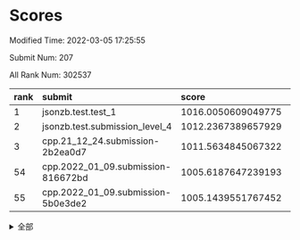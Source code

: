 # Scores

Modified Time: 2022-03-05 17:25:55

Submit Num: 207

All Rank Num: 302537

| rank |               submit               |       score        |       sigma        | pk_num |
| :--- | :--------------------------------- | :----------------- | :----------------- | :----- |
| 1    | jsonzb.test.test_1                 | 1016.0050609049775 | 0.8567843481290668 | 5842   |
| 2    | jsonzb.test.submission_level_4     | 1012.2367389657929 | 0.7712681118437583 | 5845   |
| 3    | cpp.21_12_24.submission-2b2ea0d7   | 1011.5634845067322 | 0.7783156517324553 | 5845   |
| 54   | cpp.2022_01_09.submission-816672bd | 1005.6187647239193 | 0.7125133365955338 | 5842   |
| 55   | cpp.2022_01_09.submission-5b0e3de2 | 1005.1439551767452 | 0.7336132313789232 | 5847   |


<details>
<summary>全部</summary>

| rank |                 submit                 |       score        |       sigma        | pk_num |
| :--- | :------------------------------------- | :----------------- | :----------------- | :----- |
| 1    | jsonzb.test.test_1                     | 1016.0050609049775 | 0.8567843481290668 | 5842   |
| 2    | jsonzb.test.submission_level_4         | 1012.2367389657929 | 0.7712681118437583 | 5845   |
| 3    | cpp.21_12_24.submission-2b2ea0d7       | 1011.5634845067322 | 0.7783156517324553 | 5845   |
| 4    | gobigger.level_3.submission_level_3_37 | 1011.2204133726477 | 0.7619630317881746 | 5848   |
| 5    | gobigger.level_3.submission_level_3_19 | 1011.149661439558  | 0.782098902773575  | 5849   |
| 6    | gobigger.level_3.submission_level_3_29 | 1011.0982795595843 | 0.7614578692265495 | 5848   |
| 7    | gobigger.level_3.submission_level_3_26 | 1011.0845038104432 | 0.7739878490232657 | 5846   |
| 8    | gobigger.level_3.submission_level_3_2  | 1011.0693654185101 | 0.7727721543171756 | 5844   |
| 9    | gobigger.level_3.submission_level_3_9  | 1011.0353313042021 | 0.7640611498933285 | 5842   |
| 10   | gobigger.level_3.submission_level_3_47 | 1010.9199730532878 | 0.779439054509838  | 5850   |
| 11   | gobigger.level_3.submission_level_3_42 | 1010.9158586807129 | 0.7850868251898804 | 5846   |
| 12   | gobigger.level_3.submission_level_3_35 | 1010.8142867118461 | 0.7613749163628112 | 5849   |
| 13   | gobigger.level_3.submission_level_3_1  | 1010.6215003113496 | 0.7726918950022943 | 5844   |
| 14   | gobigger.level_3.submission_level_3_24 | 1010.5035592822579 | 0.7611466931496775 | 5846   |
| 15   | gobigger.level_3.submission_level_3_46 | 1010.4774757094314 | 0.7635553376638315 | 5847   |
| 16   | gobigger.level_3.submission_level_3_33 | 1010.4557338713823 | 0.7499721807732641 | 5847   |
| 17   | gobigger.level_3.submission_level_3_16 | 1010.4349850283025 | 0.7558979997009995 | 5848   |
| 18   | gobigger.level_3.submission_level_3_45 | 1010.4336901013348 | 0.7551241015361722 | 5848   |
| 19   | gobigger.level_3.submission_level_3_34 | 1010.403703740481  | 0.7787041190335438 | 5847   |
| 20   | gobigger.level_3.submission_level_3_38 | 1010.3383329197931 | 0.7803823784115664 | 5851   |
| 21   | gobigger.level_3.submission_level_3_0  | 1010.3096983643276 | 0.7478845419110262 | 5841   |
| 22   | gobigger.level_3.submission_level_3_40 | 1010.285101415077  | 0.7516471965357686 | 5841   |
| 23   | gobigger.level_3.submission_level_3_20 | 1010.2769340492941 | 0.775004054381404  | 5840   |
| 24   | gobigger.level_3.submission_level_3_23 | 1010.2658838838997 | 0.7629239977678408 | 5846   |
| 25   | gobigger.level_3.submission_level_3_12 | 1010.1638450037794 | 0.768686524725503  | 5839   |
| 26   | gobigger.level_3.submission_level_3_30 | 1010.1076709786025 | 0.7625893310590248 | 5848   |
| 27   | gobigger.level_3.submission_level_3_22 | 1010.0812411399676 | 0.7645818224037838 | 5841   |
| 28   | gobigger.level_3.submission_level_3_36 | 1010.075814669068  | 0.7538754059121551 | 5844   |
| 29   | gobigger.level_3.submission_level_3_28 | 1009.9911268364873 | 0.7550206689230636 | 5849   |
| 30   | gobigger.level_3.submission_level_3_27 | 1009.9780451160203 | 0.7697183700612849 | 5850   |
| 31   | gobigger.level_3.submission_level_3_41 | 1009.9286027048292 | 0.7466720414082363 | 5847   |
| 32   | gobigger.level_3.submission_level_3_3  | 1009.8679588307664 | 0.7576535342794338 | 5842   |
| 33   | gobigger.level_3.submission_level_3_49 | 1009.8604514089053 | 0.7509399327802047 | 5844   |
| 34   | gobigger.level_3.submission_level_3_44 | 1009.8519862322876 | 0.7839435800729758 | 5844   |
| 35   | gobigger.level_3.submission_level_3_14 | 1009.774842493512  | 0.767553615880127  | 5848   |
| 36   | gobigger.level_3.submission_level_3_8  | 1009.7738610351246 | 0.7451057721533562 | 5848   |
| 37   | gobigger.level_3.submission_level_3_25 | 1009.7224018978424 | 0.7567173910188939 | 5847   |
| 38   | gobigger.level_3.submission_level_3_13 | 1009.7025798974125 | 0.7754174928463684 | 5843   |
| 39   | gobigger.level_3.submission_level_3_32 | 1009.6649630669228 | 0.757923207203379  | 5846   |
| 40   | gobigger.level_3.submission_level_3_10 | 1009.6623266389566 | 0.7428848195767375 | 5845   |
| 41   | gobigger.level_3.submission_level_3_21 | 1009.6374029674906 | 0.7644057946146866 | 5851   |
| 42   | gobigger.level_3.submission_level_3_6  | 1009.5689054262086 | 0.7461487095455707 | 5843   |
| 43   | gobigger.level_3.submission_level_3_5  | 1009.4886897068843 | 0.7610934908721351 | 5850   |
| 44   | gobigger.level_3.submission_level_3_48 | 1009.4430873437655 | 0.7597672018731841 | 5843   |
| 45   | gobigger.level_3.submission_level_3_39 | 1009.4309865420246 | 0.7287144332398674 | 5844   |
| 46   | gobigger.level_3.submission_level_3_43 | 1009.4280686228822 | 0.7660383230151435 | 5840   |
| 47   | gobigger.level_3.submission_level_3_17 | 1009.1921517987686 | 0.7627863715939276 | 5849   |
| 48   | gobigger.level_3.submission_level_3_31 | 1009.1558000706726 | 0.7434598703058362 | 5842   |
| 49   | gobigger.level_3.submission_level_3_4  | 1009.1112036765109 | 0.7428112700507001 | 5849   |
| 50   | gobigger.level_3.submission_level_3_7  | 1009.0503420146916 | 0.7542557842829786 | 5841   |
| 51   | gobigger.level_3.submission_level_3_15 | 1008.8743214446233 | 0.7499841727476039 | 5843   |
| 52   | gobigger.level_3.submission_level_3_18 | 1008.8223303496018 | 0.749146024639289  | 5842   |
| 53   | gobigger.level_3.submission_level_3_11 | 1008.4648261286186 | 0.7249463241497403 | 5847   |
| 54   | cpp.2022_01_09.submission-816672bd     | 1005.6187647239193 | 0.7125133365955338 | 5842   |
| 55   | cpp.2022_01_09.submission-5b0e3de2     | 1005.1439551767452 | 0.7336132313789232 | 5847   |
| 56   | gobigger.level_1.submission_level_1_35 | 1005.0629132060855 | 0.7192231589311282 | 5843   |
| 57   | gobigger.level_1.submission_level_1_16 | 1005.0508789411631 | 0.7266135963580399 | 5842   |
| 58   | gobigger.level_1.submission_level_1_24 | 1004.6142677664368 | 0.7228842460312788 | 5844   |
| 59   | gobigger.level_1.submission_level_1_28 | 1004.5915030981213 | 0.7262881722522501 | 5843   |
| 60   | gobigger.level_1.submission_level_1_3  | 1004.5073569139706 | 0.7256108471767934 | 5846   |
| 61   | gobigger.level_1.submission_level_1_41 | 1004.2501042689746 | 0.7094445489938297 | 5847   |
| 62   | gobigger.level_1.submission_level_1_6  | 1004.2375029101036 | 0.7228775967521207 | 5848   |
| 63   | gobigger.level_1.submission_level_1_5  | 1004.2353002990662 | 0.7211579721976713 | 5843   |
| 64   | gobigger.level_1.submission_level_1_26 | 1004.2017493802248 | 0.7158108094691239 | 5850   |
| 65   | gobigger.level_1.submission_level_1_31 | 1004.1956363888978 | 0.7089321728533267 | 5845   |
| 66   | gobigger.level_1.submission_level_1_22 | 1004.0991706672855 | 0.7257021064382402 | 5843   |
| 67   | gobigger.level_1.submission_level_1_1  | 1003.9725054501489 | 0.7287278607080487 | 5846   |
| 68   | gobigger.level_1.submission_level_1_4  | 1003.9368882393265 | 0.712060135911465  | 5849   |
| 69   | gobigger.level_1.submission_level_1_9  | 1003.9122330030617 | 0.7133980214465635 | 5853   |
| 70   | gobigger.level_1.submission_level_1_36 | 1003.8967477842671 | 0.7132352661677188 | 5848   |
| 71   | gobigger.level_1.submission_level_1_49 | 1003.7029721697642 | 0.7080809883540115 | 5841   |
| 72   | gobigger.level_1.submission_level_1_40 | 1003.6870604742098 | 0.7197977100966504 | 5844   |
| 73   | gobigger.level_1.submission_level_1_0  | 1003.6593118913352 | 0.7169252805433229 | 5842   |
| 74   | gobigger.level_1.submission_level_1_8  | 1003.6406069989135 | 0.7106237131005048 | 5849   |
| 75   | gobigger.level_1.submission_level_1_32 | 1003.5521620243508 | 0.7213270295991179 | 5853   |
| 76   | gobigger.level_1.submission_level_1_2  | 1003.5129803637025 | 0.7329884254001228 | 5851   |
| 77   | gobigger.level_1.submission_level_1_20 | 1003.4848556891508 | 0.7080363743971263 | 5849   |
| 78   | gobigger.level_1.submission_level_1_19 | 1003.4238599077646 | 0.7154829618376306 | 5852   |
| 79   | gobigger.level_1.submission_level_1_7  | 1003.4129548470687 | 0.7199176430227442 | 5849   |
| 80   | gobigger.level_1.submission_level_1_14 | 1003.3828570021158 | 0.7152961735226916 | 5843   |
| 81   | gobigger.level_1.submission_level_1_39 | 1003.3513062041771 | 0.7193042166770104 | 5845   |
| 82   | gobigger.level_1.submission_level_1_34 | 1003.2196478947561 | 0.7213684335767213 | 5846   |
| 83   | gobigger.level_1.submission_level_1_25 | 1003.1505699436636 | 0.7166725388100066 | 5846   |
| 84   | gobigger.level_1.submission_level_1_13 | 1003.1213226913717 | 0.7073965421550018 | 5846   |
| 85   | gobigger.level_1.submission_level_1_38 | 1003.1109680129925 | 0.7123535413363078 | 5844   |
| 86   | gobigger.level_1.submission_level_1_21 | 1003.056393329099  | 0.7112909031970579 | 5848   |
| 87   | gobigger.level_1.submission_level_1_45 | 1003.0106277995941 | 0.7211276015484529 | 5846   |
| 88   | gobigger.level_1.submission_level_1_37 | 1002.908901737678  | 0.7081488663560205 | 5844   |
| 89   | gobigger.level_1.submission_level_1_44 | 1002.9047988100099 | 0.7126222987617125 | 5842   |
| 90   | gobigger.level_1.submission_level_1_17 | 1002.7855791142198 | 0.7163371972896472 | 5848   |
| 91   | gobigger.level_1.submission_level_1_47 | 1002.7721954784306 | 0.7149017888884421 | 5843   |
| 92   | gobigger.level_1.submission_level_1_23 | 1002.7657170854249 | 0.7150889615661131 | 5852   |
| 93   | gobigger.level_1.submission_level_1_10 | 1002.7096180059975 | 0.7210137184291097 | 5848   |
| 94   | gobigger.level_1.submission_level_1_11 | 1002.6901492409944 | 0.7159311213352605 | 5847   |
| 95   | gobigger.level_1.submission_level_1_18 | 1002.5748256193173 | 0.7261311088845737 | 5844   |
| 96   | gobigger.level_1.submission_level_1_27 | 1002.5526245707903 | 0.7165854844569822 | 5843   |
| 97   | gobigger.level_1.submission_level_1_46 | 1002.5159266903189 | 0.7160782213974339 | 5844   |
| 98   | gobigger.level_1.submission_level_1_15 | 1002.4807576930386 | 0.7172470285472088 | 5849   |
| 99   | gobigger.level_1.submission_level_1_12 | 1002.4675949722516 | 0.7064888836066806 | 5851   |
| 100  | gobigger.level_1.submission_level_1_42 | 1002.4666078502977 | 0.7055571654735119 | 5849   |
| 101  | gobigger.level_1.submission_level_1_33 | 1002.4193368155688 | 0.7134666162979548 | 5848   |
| 102  | gobigger.level_1.submission_level_1_43 | 1002.2916266491915 | 0.7172426996605684 | 5849   |
| 103  | gobigger.level_1.submission_level_1_48 | 1001.961041437996  | 0.7129234794145897 | 5845   |
| 104  | gobigger.level_1.submission_level_1_29 | 1001.5377316729974 | 0.7371056288847565 | 5848   |
| 105  | gobigger.level_1.submission_level_1_30 | 1001.1215771486853 | 0.7139844191356345 | 5844   |
| 106  | gobigger.random.submission_random_28   | 997.3475516602957  | 0.7121956394731017 | 5843   |
| 107  | gobigger.random.submission_random_36   | 996.9280288064177  | 0.7039465234865612 | 5850   |
| 108  | gobigger.random.submission_random_14   | 996.8418414319552  | 0.7207851831278982 | 5848   |
| 109  | gobigger.random.submission_random_23   | 996.7200211147301  | 0.704697176400856  | 5847   |
| 110  | gobigger.random.submission_random_32   | 996.7174758738647  | 0.7104428957032238 | 5842   |
| 111  | gobigger.random.submission_random_40   | 996.6959106753116  | 0.7089263956975921 | 5851   |
| 112  | gobigger.random.submission_random_22   | 996.6793638748948  | 0.7085102006679542 | 5844   |
| 113  | gobigger.random.submission_random_1    | 996.6475943559195  | 0.706144722791436  | 5847   |
| 114  | gobigger.random.submission_random_24   | 996.6067992628929  | 0.7102166573236555 | 5850   |
| 115  | gobigger.random.submission_random_13   | 996.5721498498176  | 0.7042645194326713 | 5849   |
| 116  | gobigger.random.submission_random_3    | 996.467202662636   | 0.7131893088786139 | 5845   |
| 117  | gobigger.random.submission_random_43   | 996.2908571644542  | 0.7233500104240838 | 5845   |
| 118  | gobigger.random.submission_random_6    | 996.1830180039223  | 0.723465145704944  | 5848   |
| 119  | gobigger.random.submission_random_15   | 996.1791904489179  | 0.7061691967980683 | 5845   |
| 120  | gobigger.random.submission_random_29   | 996.1737706528768  | 0.7022472525875886 | 5849   |
| 121  | gobigger.random.submission_random_38   | 996.1398497617585  | 0.7242835560434363 | 5845   |
| 122  | gobigger.random.submission_random_12   | 996.053962944091   | 0.7129688497848109 | 5847   |
| 123  | gobigger.random.submission_random_8    | 996.0298816994023  | 0.7137480721588132 | 5846   |
| 124  | gobigger.random.submission_random_31   | 995.9825400969287  | 0.7107653029434959 | 5846   |
| 125  | gobigger.random.submission_random_37   | 995.9549871825586  | 0.7122294545736446 | 5848   |
| 126  | gobigger.random.submission_random_30   | 995.9162018856503  | 0.7002306406547697 | 5847   |
| 127  | gobigger.random.submission_random_49   | 995.9121920217021  | 0.7151093924417304 | 5850   |
| 128  | gobigger.random.submission_random_35   | 995.8631660606512  | 0.7289100012810679 | 5844   |
| 129  | gobigger.random.submission_random_2    | 995.8591540175901  | 0.7162466222275925 | 5844   |
| 130  | gobigger.random.submission_random_10   | 995.8531250219069  | 0.6963226874134236 | 5850   |
| 131  | gobigger.random.submission_random_48   | 995.7566939977648  | 0.7233124790734256 | 5848   |
| 132  | gobigger.random.submission_random_39   | 995.7537370616925  | 0.7158791995889041 | 5852   |
| 133  | gobigger.random.submission_random_18   | 995.7476512912843  | 0.7002637196671765 | 5845   |
| 134  | gobigger.random.submission_random_27   | 995.7021443513835  | 0.715601862653182  | 5850   |
| 135  | gobigger.random.submission_random_41   | 995.7000644547992  | 0.7161154671455697 | 5849   |
| 136  | gobigger.random.submission_random_47   | 995.6659402879403  | 0.7103805962287214 | 5848   |
| 137  | gobigger.random.submission_random_4    | 995.661440665662   | 0.7263846759666531 | 5849   |
| 138  | gobigger.random.submission_random_42   | 995.6587087614366  | 0.7041115121636689 | 5852   |
| 139  | gobigger.random.submission_random_25   | 995.6477890893676  | 0.7316378660498736 | 5844   |
| 140  | gobigger.random.submission_random_11   | 995.6380297310584  | 0.7171769348222626 | 5847   |
| 141  | gobigger.random.submission_random_7    | 995.5918200158587  | 0.7136254972472188 | 5850   |
| 142  | gobigger.random.submission_random_0    | 995.5347945767172  | 0.7133922495510573 | 5846   |
| 143  | gobigger.random.submission_random_45   | 995.5079113618312  | 0.712723435172133  | 5847   |
| 144  | gobigger.random.submission_random_34   | 995.4963546954484  | 0.7118466816526703 | 5850   |
| 145  | gobigger.random.submission_random_5    | 995.4586650531979  | 0.6998557066568387 | 5848   |
| 146  | gobigger.random.submission_random_20   | 995.2666403459948  | 0.7067357658471294 | 5845   |
| 147  | gobigger.random.submission_random_9    | 995.2565589565515  | 0.721575012704618  | 5844   |
| 148  | gobigger.random.submission_random_44   | 995.1998018856292  | 0.7225306249972971 | 5848   |
| 149  | gobigger.random.submission_random_46   | 995.0981041670118  | 0.7127191085361017 | 5843   |
| 150  | gobigger.random.submission_random_16   | 995.0315594364305  | 0.7177471562829567 | 5846   |
| 151  | gobigger.random.submission_random_17   | 995.0058944955344  | 0.7169836660833252 | 5848   |
| 152  | gobigger.random.submission_random_21   | 994.8093341785844  | 0.7166204700764347 | 5847   |
| 153  | gobigger.random.submission_random_19   | 994.7875252830198  | 0.7089191272128612 | 5848   |
| 154  | gobigger.random.submission_random_33   | 994.6632071585221  | 0.706687297913037  | 5844   |
| 155  | gobigger.random.submission_random_26   | 994.4684658291588  | 0.7080079004745541 | 5840   |
| 156  | gobigger.level_2.submission_level_2_25 | 993.5255314636283  | 0.7186374915991801 | 5842   |
| 157  | gobigger.level_2.submission_level_2_38 | 993.4588029221168  | 0.7476937060964358 | 5847   |
| 158  | gobigger.level_2.submission_level_2_8  | 993.2508307870368  | 0.734151512375213  | 5848   |
| 159  | gobigger.level_2.submission_level_2_49 | 993.0930756721592  | 0.7301624236919269 | 5843   |
| 160  | gobigger.level_2.submission_level_2_19 | 993.0597497198656  | 0.7240960464550417 | 5845   |
| 161  | gobigger.level_2.submission_level_2_17 | 993.0262364440862  | 0.7500432196491196 | 5847   |
| 162  | gobigger.level_2.submission_level_2_40 | 992.8939144352343  | 0.7403161907492628 | 5841   |
| 163  | gobigger.level_2.submission_level_2_42 | 992.8273831174338  | 0.7398081237905438 | 5844   |
| 164  | gobigger.level_2.submission_level_2_48 | 992.7207471486346  | 0.7359875902412153 | 5847   |
| 165  | gobigger.level_2.submission_level_2_46 | 992.6951179999714  | 0.7302868264356728 | 5839   |
| 166  | gobigger.level_2.submission_level_2_36 | 992.650019574633   | 0.742021207908682  | 5846   |
| 167  | gobigger.level_2.submission_level_2_9  | 992.6043137052901  | 0.7343794029698976 | 5852   |
| 168  | gobigger.level_2.submission_level_2_10 | 992.5491740485418  | 0.7462127103208949 | 5847   |
| 169  | gobigger.level_2.submission_level_2_28 | 992.5473148555938  | 0.7309639312132649 | 5843   |
| 170  | gobigger.level_2.submission_level_2_33 | 992.517135132098   | 0.7386320840107706 | 5841   |
| 171  | gobigger.level_2.submission_level_2_21 | 992.4984883735932  | 0.7517865814843121 | 5847   |
| 172  | gobigger.level_2.submission_level_2_7  | 992.4672102507708  | 0.7419588054123851 | 5849   |
| 173  | gobigger.level_2.submission_level_2_26 | 992.4434345416817  | 0.753361227150744  | 5846   |
| 174  | gobigger.level_2.submission_level_2_37 | 992.3619467041681  | 0.7322957126154249 | 5848   |
| 175  | gobigger.level_2.submission_level_2_15 | 992.352925382198   | 0.7468381566812602 | 5846   |
| 176  | gobigger.level_2.submission_level_2_29 | 992.311623402395   | 0.7505920163512486 | 5849   |
| 177  | gobigger.level_2.submission_level_2_47 | 992.2645237915297  | 0.7394135888015514 | 5847   |
| 178  | gobigger.level_2.submission_level_2_23 | 992.2455809079335  | 0.7417072591927494 | 5850   |
| 179  | gobigger.level_2.submission_level_2_24 | 992.1332828170833  | 0.7519967529150252 | 5845   |
| 180  | gobigger.level_2.submission_level_2_16 | 992.1273076299872  | 0.7493332886480333 | 5844   |
| 181  | gobigger.level_2.submission_level_2_1  | 992.1206819404151  | 0.7370748443100589 | 5851   |
| 182  | gobigger.level_2.submission_level_2_45 | 992.0783900581787  | 0.7453105655054748 | 5845   |
| 183  | gobigger.level_2.submission_level_2_43 | 992.0754407854664  | 0.7450041797110543 | 5845   |
| 184  | gobigger.level_2.submission_level_2_44 | 991.9482842345056  | 0.7403830247900125 | 5846   |
| 185  | gobigger.level_2.submission_level_2_6  | 991.9076674260095  | 0.74941483137701   | 5848   |
| 186  | gobigger.level_2.submission_level_2_22 | 991.8518848542212  | 0.7375542187125632 | 5854   |
| 187  | gobigger.level_2.submission_level_2_31 | 991.7491699156532  | 0.7479406069273935 | 5848   |
| 188  | gobigger.level_2.submission_level_2_34 | 991.6916749174044  | 0.7586391044661047 | 5840   |
| 189  | gobigger.level_2.submission_level_2_27 | 991.6702549970828  | 0.7572280297252739 | 5850   |
| 190  | gobigger.level_2.submission_level_2_12 | 991.6684188231992  | 0.7440787910520984 | 5848   |
| 191  | gobigger.level_2.submission_level_2_41 | 991.6147386212881  | 0.7480471407493707 | 5838   |
| 192  | gobigger.level_2.submission_level_2_14 | 991.6093501363592  | 0.7423624226266502 | 5843   |
| 193  | gobigger.level_2.submission_level_2_0  | 991.6085351460642  | 0.7416548638372861 | 5850   |
| 194  | gobigger.level_2.submission_level_2_4  | 991.5813782943352  | 0.748146812102018  | 5846   |
| 195  | gobigger.level_2.submission_level_2_35 | 991.5572099552318  | 0.7447012762980928 | 5847   |
| 196  | gobigger.level_2.submission_level_2_13 | 991.5300254467332  | 0.7369276781692055 | 5844   |
| 197  | gobigger.level_2.submission_level_2_2  | 991.4057873153971  | 0.7523414336069596 | 5842   |
| 198  | gobigger.level_2.submission_level_2_30 | 991.3992919442892  | 0.7458911322697649 | 5845   |
| 199  | gobigger.level_2.submission_level_2_5  | 991.3785562888354  | 0.7581931963004283 | 5845   |
| 200  | gobigger.level_2.submission_level_2_20 | 991.2876765887153  | 0.7480702453570743 | 5844   |
| 201  | gobigger.level_2.submission_level_2_39 | 991.2562529339515  | 0.7566619159953373 | 5845   |
| 202  | gobigger.level_2.submission_level_2_11 | 991.2521641489082  | 0.7727677470965725 | 5843   |
| 203  | gobigger.level_2.submission_level_2_18 | 990.9915555417638  | 0.7446086144544916 | 5850   |
| 204  | gobigger.level_2.submission_level_2_32 | 990.2717926631382  | 0.7591659758315373 | 5849   |
| 205  | gobigger.level_2.submission_level_2_3  | 989.069468702163   | 0.7898009892344291 | 5845   |
| 206  | gobigger.none.submission_none_1        | 977.6592204667388  | 1.368598396519261  | 5846   |
| 207  | gobigger.none.submission_none_0        | 977.2082226821235  | 1.23780430160345   | 5843   |

</details>